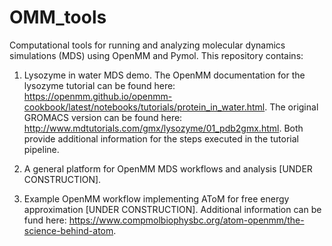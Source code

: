 # OMM_tools

Computational tools for running and analyzing molecular dynamics simulations (MDS) using OpenMM and Pymol. This repository contains:

1) Lysozyme in water MDS demo. The OpenMM documentation for the lysozyme tutorial can be found here:
   https://openmm.github.io/openmm-cookbook/latest/notebooks/tutorials/protein_in_water.html.
   The original GROMACS version can be found here: http://www.mdtutorials.com/gmx/lysozyme/01_pdb2gmx.html.
   Both provide additional information for the steps executed in the tutorial pipeline.

2) A general platform for OpenMM MDS workflows and analysis [UNDER CONSTRUCTION].

4) Example OpenMM workflow implementing AToM for free energy approximation [UNDER CONSTRUCTION]. Additional information can be fund here: https://www.compmolbiophysbc.org/atom-openmm/the-science-behind-atom.
